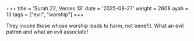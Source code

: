 +++
title = 'Surah 22, Verses 13'
date = '2025-08-27'
weight = 2608
ayah = 13
tags = ["evil", "worship"]
+++

They invoke those whose worship leads to harm, not benefit. What an evil patron and what an evil associate!